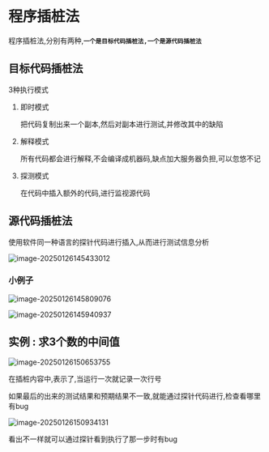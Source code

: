 # 程序插桩法

程序插桩法,分别有两种,**`一个是目标代码插桩法,一个是源代码插桩法`**

## 目标代码插桩法

3种执行模式

1. 即时模式

   把代码复制出来一个副本,然后对副本进行测试,并修改其中的缺陷

2. 解释模式

   所有代码都会进行解释,不会编译成机器码,缺点加大服务器负担,可以忽悠不记

3. 探测模式

   在代码中插入额外的代码,进行监视源代码



## 源代码插桩法

使用软件同一种语言的探针代码进行插入,从而进行测试信息分析

![image-20250126145433012](https://gitee.com/ActonT/pic-go_img/raw/master/img/image-20250126145433012.png)

### 小例子

![image-20250126145809076](https://gitee.com/ActonT/pic-go_img/raw/master/img/image-20250126145809076.png)

![image-20250126145940937](https://gitee.com/ActonT/pic-go_img/raw/master/img/image-20250126145940937.png)

## 实例 : 求3个数的中间值

![image-20250126150653755](https://gitee.com/ActonT/pic-go_img/raw/master/img/image-20250126150653755.png)

在插桩内容中,表示了,当运行一次就记录一次行号

如果最后的出来的测试结果和预期结果不一致,就能通过探针代码进行,检查看哪里有bug

![image-20250126150934131](https://gitee.com/ActonT/pic-go_img/raw/master/img/image-20250126150934131.png)

看出不一样就可以通过探针看到执行了那一步时有bug

